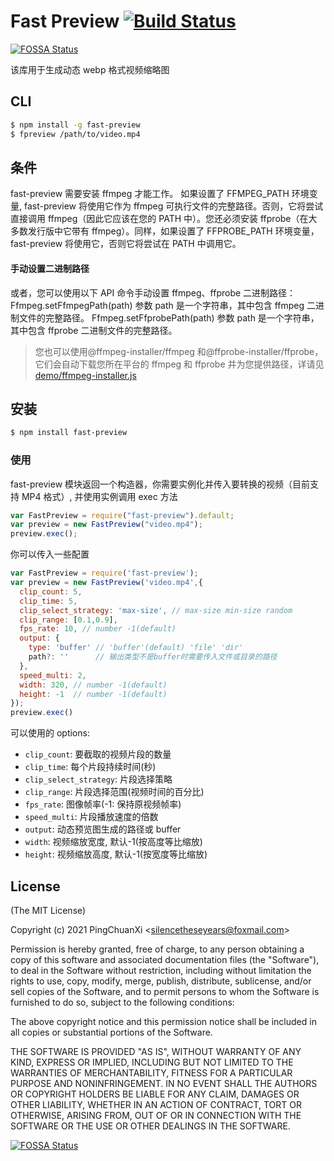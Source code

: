 # Fast Preview [![Build Status](https://api.travis-ci.org/TurnerXi/fast-preview.svg?branch=main)](http://travis-ci.org/TurnerXi/fast-preview)

[![FOSSA Status](https://app.fossa.io/api/projects/git%2Bgithub.com%2FTurnerXi%2Ffast-preview.svg?type=shield)](https://app.fossa.io/projects/git%2Bgithub.com%2FTurnerXi%2Ffast-preview?ref=badge_shield)

该库用于生成动态 webp 格式视频缩略图

## CLI

```sh
$ npm install -g fast-preview
$ fpreview /path/to/video.mp4
```

## 条件

fast-preview 需要安装 ffmpeg 才能工作。
如果设置了 FFMPEG_PATH 环境变量, fast-preview 将使用它作为 ffmpeg 可执行文件的完整路径。否则，它将尝试直接调用 ffmpeg（因此它应该在您的 PATH 中）。您还必须安装 ffprobe（在大多数发行版中它带有 ffmpeg）。同样，如果设置了 FFPROBE_PATH 环境变量，fast-preview 将使用它，否则它将尝试在 PATH 中调用它。

#### 手动设置二进制路径

或者，您可以使用以下 API 命令手动设置 ffmpeg、ffprobe 二进制路径：
Ffmpeg.setFfmpegPath(path) 参数 path 是一个字符串，其中包含 ffmpeg 二进制文件的完整路径。
Ffmpeg.setFfprobePath(path) 参数 path 是一个字符串，其中包含 ffprobe 二进制文件的完整路径。

> 您也可以使用@ffmpeg-installer/ffmpeg 和@ffprobe-installer/ffprobe，它们会自动下载您所在平台的 ffmpeg 和 ffprobe 并为您提供路径，详请见[demo/ffmpeg-installer.js](https://github.com/TurnerXi/fast-preview/blob/main/demo/ffmpeg-installer.js)

## 安装

```sh
$ npm install fast-preview
```

### 使用

fast-preview 模块返回一个构造器，你需要实例化并传入要转换的视频（目前支持 MP4 格式）, 并使用实例调用 exec 方法

```js
var FastPreview = require("fast-preview").default;
var preview = new FastPreview("video.mp4");
preview.exec();
```

你可以传入一些配置

```js
var FastPreview = require('fast-preview');
var preview = new FastPreview('video.mp4',{
  clip_count: 5,
  clip_time: 5,
  clip_select_strategy: 'max-size', // max-size min-size random
  clip_range: [0.1,0.9],
  fps_rate: 10, // number -1(default)
  output: {
    type: 'buffer' // 'buffer'(default) 'file' 'dir'
    path?: ''      // 输出类型不是buffer时需要传入文件或目录的路径
  },
  speed_multi: 2,
  width: 320, // number -1(default)
  height: -1  // number -1(default)
});
preview.exec()
```

可以使用的 options:

- `clip_count`: 要截取的视频片段的数量
- `clip_time`: 每个片段持续时间(秒)
- `clip_select_strategy`: 片段选择策略
- `clip_range`: 片段选择范围(视频时间的百分比)
- `fps_rate`: 图像帧率(-1: 保持原视频帧率)
- `speed_multi`: 片段播放速度的倍数
- `output`: 动态预览图生成的路径或 buffer
- `width`: 视频缩放宽度, 默认-1(按高度等比缩放)
- `height`: 视频缩放高度, 默认-1(按宽度等比缩放)

## License

(The MIT License)

Copyright (c) 2021 PingChuanXi &lt;silencetheseyears@foxmail.com&gt;

Permission is hereby granted, free of charge, to any person obtaining a copy of this software and associated documentation files (the "Software"), to deal in the Software without restriction, including without limitation the rights to use, copy, modify, merge, publish, distribute, sublicense, and/or sell copies of the Software, and to permit persons to whom the Software is furnished to do so, subject to the following conditions:

The above copyright notice and this permission notice shall be included in all copies or substantial portions of the Software.

THE SOFTWARE IS PROVIDED "AS IS", WITHOUT WARRANTY OF ANY KIND, EXPRESS OR IMPLIED, INCLUDING BUT NOT LIMITED TO THE WARRANTIES OF MERCHANTABILITY, FITNESS FOR A PARTICULAR PURPOSE AND NONINFRINGEMENT. IN NO EVENT SHALL THE AUTHORS OR COPYRIGHT HOLDERS BE LIABLE FOR ANY CLAIM, DAMAGES OR OTHER LIABILITY, WHETHER IN AN ACTION OF CONTRACT, TORT OR OTHERWISE, ARISING FROM, OUT OF OR IN CONNECTION WITH THE SOFTWARE OR THE USE OR OTHER DEALINGS IN THE SOFTWARE.

[![FOSSA Status](https://app.fossa.io/api/projects/git%2Bgithub.com%2FTurnerXi%2Ffast-preview.svg?type=large)](https://app.fossa.io/projects/git%2Bgithub.com%2FTurnerXi%2Ffast-preview?ref=badge_large)
